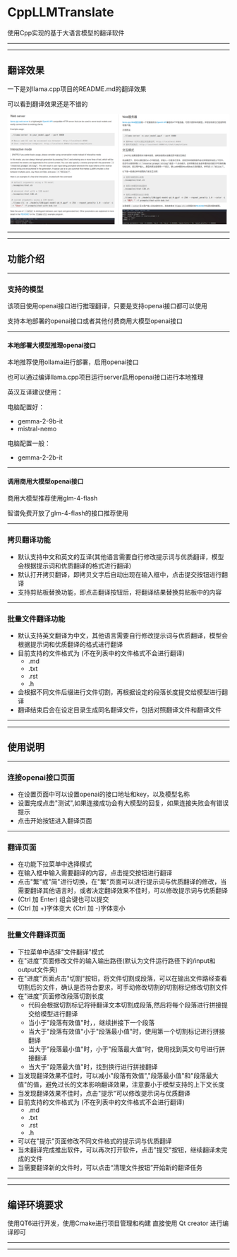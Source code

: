 # CppLLMTranslate

使用Cpp实现的基于大语言模型的翻译软件 

---

---

## 翻译效果

一下是对llama.cpp项目的README.md的翻译效果

可以看到翻译效果还是不错的

![EffectDisplay.png](EffectDisplay.png)

---

---

## 功能介绍

---

### 支持的模型

该项目使用openai接口进行推理翻译，只要是支持openai接口都可以使用

支持本地部署的openai接口或者其他付费商用大模型openai接口

---

#### 本地部署大模型推理openai接口

本地推荐使用ollama进行部署，启用openai接口

也可以通过编译llama.cpp项目运行server启用openai接口进行本地推理

英汉互译建议使用：

电脑配置好：
- gemma-2-9b-it
- mistral-nemo 

电脑配置一般：
- gemma-2-2b-it

---

#### 调用商用大模型openai接口

商用大模型推荐使用glm-4-flash

智谱免费开放了glm-4-flash的接口推荐使用

---

### 拷贝翻译功能

- 默认支持中文和英文的互译(其他语言需要自行修改提示词与优质翻译，模型会根据提示词和优质翻译的格式进行翻译)
- 默认打开拷贝翻译，即拷贝文字后自动出现在输入框中，点击提交按钮进行翻译
- 支持剪贴板替换功能，即点击翻译按钮后，将翻译结果替换剪贴板中的内容

---

### 批量文件翻译功能

- 默认支持英文翻译为中文，其他语言需要自行修改提示词与优质翻译，模型会根据提示词和优质翻译的格式进行翻译
- 目前支持的文件格式为 (不在列表中的文件格式不会进行翻译)
    - .md
    - .txt
    - .rst
    - .h
- 会根据不同文件后缀进行文件切割，再根据设定的段落长度提交给模型进行翻译
- 翻译结束后会在设定目录生成同名翻译文件，包括对照翻译文件和翻译文件

---

---

## 使用说明

---

### 连接openai接口页面

- 在设置页面中可以设置openai的接口地址和key，以及模型名称
- 设置完成点击"测试",如果连接成功会有大模型的回复，如果连接失败会有错误提示
- 点击开始按钮进入翻译页面

---

### 翻译页面

- 在功能下拉菜单中选择模式
- 在输入框中输入需要翻译的内容，点击提交按钮进行翻译
- 点击"繁"或"简"进行切换，在"繁"页面可以进行提示词与优质翻译的修改，当需要翻译其他语言时，或者决定翻译效果不佳时，可以修改提示词与优质翻译
- (Ctrl 加 Enter) 组合键也可以提交 
- (Ctrl 加 +)字体变大 (Ctrl 加 -)字体变小

---

### 批量文件翻译页面

- 下拉菜单中选择"文件翻译"模式
- 在"进度"页面修改文件的输入输出路径(默认为文件运行路径下的/input和output文件夹)
- 在"进度"页面点击"切割"按钮，将文件切割成段落，可以在输出文件路经查看切割后的文件，确认是否符合要求，可手动修改切割的切割标记修改切割文件
- 在"进度"页面修改段落切割长度
    - 代码会根据切割标记将待翻译文本切割成段落,然后将每个段落进行拼接提交给模型进行翻译
    - 当小于"段落有效值"时，，继续拼接下一个段落
    - 当大于"段落有效值"小于"段落最小值"时，使用第一个切割标记进行拼接翻译
    - 当大于"段落最小值"时，小于"段落最大值"时，使用找到英文句号进行拼接翻译
    - 当大于"段落最大值"时，找到换行进行拼接翻译
- 当发现翻译效果不佳时，可以减小"段落有效值","段落最小值"和"段落最大值"的值，避免过长的文本影响翻译效果，注意要小于模型支持的上下文长度
- 当发现翻译效果不佳时，点击"提示"可以修改提示词与优质翻译
- 目前支持的文件格式为 (不在列表中的文件格式不会进行翻译)
    - .md
    - .txt
    - .rst
    - .h
- 可以在"提示"页面修改不同文件格式的提示词与优质翻译
- 当未翻译完成推出软件，可以再次打开软件，点击"提交"按钮，继续翻译未完成的文件
- 当需要翻译新的文件时，可以点击“清理文件按钮”开始新的翻译任务

---

---

## 编译环境要求

使用QT6进行开发，使用Cmake进行项目管理和构建
直接使用 Qt creator 进行编译即可

---

---


